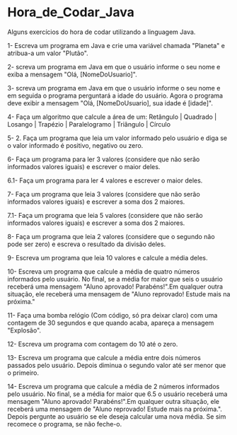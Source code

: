 # Hora_de_Codar_Java
Alguns exercícios do hora de codar utilizando a linguagem Java.

1- Escreva um programa em Java e crie uma variável chamada "Planeta" e atribua-a um valor "Plutão".

2- screva um programa em Java em que o usuário informe o seu nome e exiba a mensagem "Olá, [NomeDoUsuario]".

3- screva um programa em Java em que o usuário informe o seu nome e em seguida o programa perguntará a idade do usuário. Agora o programa deve exibir a mensagem 
"Olá, [NomeDoUsuario], sua idade é [idade]".

4- Faça um algoritmo que calcule a área de um: Retângulo | Quadrado | Losango | Trapézio | Paralelogramo | Triângulo | Círculo

5- 2. Faça um programa que leia um valor informado pelo usuário e diga se o valor informado é positivo, negativo ou zero.

6- Faça um programa para ler 3 valores (considere que não serão informados valores iguais) e escrever o maior deles.

6.1- Faça um programa para ler 4 valores e escrever o maior deles.

7- Faça um programa que leia 3 valores (considere que não serão informados valores iguais) e escrever a soma dos 2 maiores.

7.1- Faça um programa que leia 5 valores (considere que não serão informados valores iguais) e escrever a soma dos 2 maiores.

8- Faça um programa que leia 2 valores (considere que o segundo não pode ser zero) e escreva o resultado da divisão deles.

9- Escreva um programa que leia 10 valores e calcule a média deles.

10- Escreva um programa que calcule a média de quatro números informados pelo usuário. No final, se a média for maior que seis o usuário receberá uma mensagem "Aluno aprovado! Parabéns!".Em qualquer outra situação, ele receberá uma mensagem de "Aluno reprovado! Estude mais na próxima."

11- Faça uma bomba relógio (Com código, só pra deixar claro) com uma contagem de 30 segundos e que quando acaba, apareça a mensagem "Explosão".

12- Escreva um programa com contagem do 10 até o zero.

13- Escreva um programa que calcule a média entre dois números passados pelo usuário. Depois diminua o segundo valor até ser menor que o primeiro.

14- Escreva um programa que calcule a média de 2 números informados pelo usuário. No final, se a média for maior que 6.5 o usuário receberá uma mensagem "Aluno aprovado! Parabéns!".Em qualquer outra situação, ele receberá uma mensagem de "Aluno reprovado! Estude mais na próxima.". Depois pergunte ao usuário se ele deseja calcular uma nova média. Se sim recomece o programa, se não feche-o.
